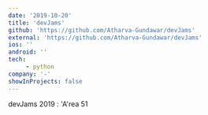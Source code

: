 ```yaml
---
date: '2019-10-20'
title: 'devJams'
github: 'https://github.com/Atharva-Gundawar/devJams'
external: 'https://github.com/Atharva-Gundawar/devJams'
ios: ''
android: ''
tech: 
     - python
company: '-'
showInProjects: false
---
```


devJams 2019 : 'A'rea 51
